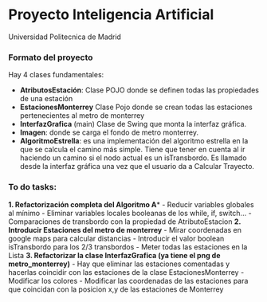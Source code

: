 # Proyecto Inteligencia Artificial
Universidad Politecnica de Madrid
### Formato del proyecto
Hay 4 clases fundamentales:
- **AtributosEstación**: Clase POJO donde se definen todas las propiedades de una estación
- **EstacionesMonterrey** Clase Pojo donde se crean todas las estaciones pertenecientes al metro de monterrey
- **InterfazGrafica** (main) Clase de Swing que monta la interfaz gráfica.
- **Imagen**: donde se carga el fondo de metro monterrey.
- **AlgoritmoEstrella**: es una implementación del algoritmo estrella en la que se calcula el camino más simple. Tiene que tener en cuenta al ir haciendo un camino si el nodo actual es un isTransbordo. Es llamado desde la interfaz gráfica una vez que el usuario da a Calcular Trayecto.

### To do tasks:

**1. Refactorización completa del Algoritmo A***
    - Reducir variables globales al mínimo
    - Eliminar variables locales booleanas de los while, if, switch...
    - Comparaciones de transbordo con la propiedad de AtributoEstacion
**2. Introducir Estaciones del metro de monterrey**
    - Mirar coordenadas en google maps para calcular distancias
    - Introducir el valor boolean isTransbordo para los 2/3 transbordos
    - Meter todas las estaciones en la Lista
**3. Refactorizar la clase InterfazGrafica (ya tiene el png de metro_monterrey)**
    - Hay que eliminar las estaciones comentadas y hacerlas coincidir con las estaciones de la clase EstacionesMonterrey
    - Modificar los colores
    - Modificar las coordenadas de las estaciones para que coincidan con la posicion x,y de las estaciones de Monterrey
